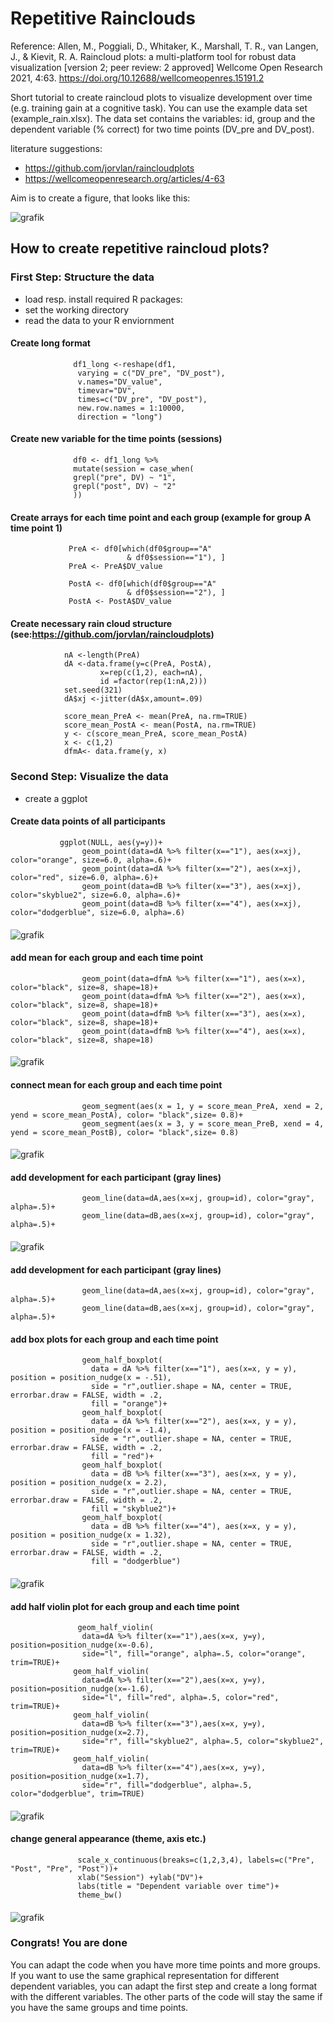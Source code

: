 # Repetitive Rainclouds
Reference: Allen, M., Poggiali, D., Whitaker, K., Marshall, T. R., van Langen, J., & Kievit, R. A.
    Raincloud plots: a multi-platform tool for robust data visualization [version 2; peer review: 2 approved] 
    Wellcome Open Research 2021, 4:63. https://doi.org/10.12688/wellcomeopenres.15191.2



Short tutorial to create raincloud plots to visualize development over time (e.g. training gain at a cognitive task). You can use the example data set (example_rain.xlsx). The data set contains the variables: id, group and the dependent variable (% correct) for two time points (DV_pre and DV_post). 

literature suggestions: 
- https://github.com/jorvlan/raincloudplots
- https://wellcomeopenresearch.org/articles/4-63

Aim is to create a figure, that looks like this: 

![grafik](https://user-images.githubusercontent.com/125254113/218568014-551e544d-c0c0-47ca-943a-624c090077fb.png)


## How to create repetitive raincloud plots?

### First Step: Structure the data 
- load resp. install required R packages: 
- set the working directory
- read the data to your R enviornment
#### Create long format 
                  df1_long <-reshape(df1, 
                   varying = c("DV_pre", "DV_post"), 
                   v.names="DV_value", 
                   timevar="DV",
                   times=c("DV_pre", "DV_post"),
                   new.row.names = 1:10000, 
                   direction = "long") 
####
#### Create new variable for the time points (sessions)
                  df0 <- df1_long %>%
                  mutate(session = case_when(
                  grepl("pre", DV) ~ "1",
                  grepl("post", DV) ~ "2"
                  ))
####
#### Create arrays for each time point and each group (example for group A time point 1)
                 PreA <- df0[which(df0$group=="A"
                              & df0$session=="1"), ]
                 PreA <- PreA$DV_value

                 PostA <- df0[which(df0$group=="A"
                              & df0$session=="2"), ]
                 PostA <- PostA$DV_value
####
#### Create necessary rain cloud structure (see:https://github.com/jorvlan/raincloudplots)
                nA <-length(PreA)
                dA <-data.frame(y=c(PreA, PostA),
                        x=rep(c(1,2), each=nA),
                        id =factor(rep(1:nA,2)))
                set.seed(321)
                dA$xj <-jitter(dA$x,amount=.09)
                
                score_mean_PreA <- mean(PreA, na.rm=TRUE)
                score_mean_PostA <- mean(PostA, na.rm=TRUE)
                y <- c(score_mean_PreA, score_mean_PostA)
                x <- c(1,2)
                dfmA<- data.frame(y, x)
####
### Second Step: Visualize the data
- create a ggplot 
#### Create data points of all participants
               ggplot(NULL, aes(y=y))+
                    geom_point(data=dA %>% filter(x=="1"), aes(x=xj), color="orange", size=6.0, alpha=.6)+
                    geom_point(data=dA %>% filter(x=="2"), aes(x=xj), color="red", size=6.0, alpha=.6)+
                    geom_point(data=dB %>% filter(x=="3"), aes(x=xj), color="skyblue2", size=6.0, alpha=.6)+
                    geom_point(data=dB %>% filter(x=="4"), aes(x=xj), color="dodgerblue", size=6.0, alpha=.6)
####
![grafik](https://user-images.githubusercontent.com/125254113/218565789-bf2b658f-346c-4a09-b430-60831287b21a.png)

#### add mean for each group and each time point
                    geom_point(data=dfmA %>% filter(x=="1"), aes(x=x), color="black", size=8, shape=18)+
                    geom_point(data=dfmA %>% filter(x=="2"), aes(x=x), color="black", size=8, shape=18)+
                    geom_point(data=dfmB %>% filter(x=="3"), aes(x=x), color="black", size=8, shape=18)+
                    geom_point(data=dfmB %>% filter(x=="4"), aes(x=x), color="black", size=8, shape=18)
####
![grafik](https://user-images.githubusercontent.com/125254113/218565905-95c2ac28-409d-4d2c-9cd4-2b0f53fa65da.png)

#### connect mean for each group and each time point
                    geom_segment(aes(x = 1, y = score_mean_PreA, xend = 2, yend = score_mean_PostA), color= "black",size= 0.8)+
                    geom_segment(aes(x = 3, y = score_mean_PreB, xend = 4, yend = score_mean_PostB), color= "black",size= 0.8)
####
![grafik](https://user-images.githubusercontent.com/125254113/218566218-202f4c81-1166-4e25-af35-160abc100a5d.png)

#### add development for each participant (gray lines)
                    geom_line(data=dA,aes(x=xj, group=id), color="gray", alpha=.5)+
                    geom_line(data=dB,aes(x=xj, group=id), color="gray", alpha=.5)+
####
![grafik](https://user-images.githubusercontent.com/125254113/218566460-1438e355-fcfc-4dd4-b10a-ae8dfb9a9c56.png)

#### add development for each participant (gray lines)
                    geom_line(data=dA,aes(x=xj, group=id), color="gray", alpha=.5)+
                    geom_line(data=dB,aes(x=xj, group=id), color="gray", alpha=.5)+
####

#### add box plots for each group and each time point 
                    geom_half_boxplot(
                      data = dA %>% filter(x=="1"), aes(x=x, y = y), position = position_nudge(x = -.51),
                      side = "r",outlier.shape = NA, center = TRUE, errorbar.draw = FALSE, width = .2,
                      fill = "orange")+
                    geom_half_boxplot(
                      data = dA %>% filter(x=="2"), aes(x=x, y = y), position = position_nudge(x = -1.4),
                      side = "r",outlier.shape = NA, center = TRUE, errorbar.draw = FALSE, width = .2,
                      fill = "red")+
                    geom_half_boxplot(
                      data = dB %>% filter(x=="3"), aes(x=x, y = y), position = position_nudge(x = 2.2),
                      side = "r",outlier.shape = NA, center = TRUE, errorbar.draw = FALSE, width = .2,
                      fill = "skyblue2")+
                    geom_half_boxplot(
                      data = dB %>% filter(x=="4"), aes(x=x, y = y), position = position_nudge(x = 1.32),
                      side = "r",outlier.shape = NA, center = TRUE, errorbar.draw = FALSE, width = .2,
                      fill = "dodgerblue")
####
![grafik](https://user-images.githubusercontent.com/125254113/218567131-1c9f4225-78a2-46ca-8f04-9828f58ffa4c.png)

#### add half violin plot for each group and each time point
                   geom_half_violin(
                    data=dA %>% filter(x=="1"),aes(x=x, y=y), position=position_nudge(x=-0.6),
                    side="l", fill="orange", alpha=.5, color="orange", trim=TRUE)+
                  geom_half_violin(
                    data=dA %>% filter(x=="2"),aes(x=x, y=y), position=position_nudge(x=-1.6),
                    side="l", fill="red", alpha=.5, color="red", trim=TRUE)+
                  geom_half_violin(
                    data=dB %>% filter(x=="3"),aes(x=x, y=y), position=position_nudge(x=2.7),
                    side="r", fill="skyblue2", alpha=.5, color="skyblue2", trim=TRUE)+
                  geom_half_violin(
                    data=dB %>% filter(x=="4"),aes(x=x, y=y), position=position_nudge(x=1.7),
                    side="r", fill="dodgerblue", alpha=.5, color="dodgerblue", trim=TRUE)
####
![grafik](https://user-images.githubusercontent.com/125254113/218567486-091d6c03-b0f4-4066-b2f0-2d4ff9468945.png)

#### change general appearance (theme, axis etc.)
                   scale_x_continuous(breaks=c(1,2,3,4), labels=c("Pre", "Post", "Pre", "Post"))+
                   xlab("Session") +ylab("DV")+
                   labs(title = "Dependent variable over time")+
                   theme_bw()
####
![grafik](https://user-images.githubusercontent.com/125254113/218567929-7e47bfe2-c434-4f3d-b65b-68fb52c4b8e1.png)

### Congrats! You are done
You can adapt the code when you have more time points and more groups. If you want to use the same graphical representation for different dependent variables, you can adapt the first step and create a long format with the different variables. The other parts of the code will stay the same if you have the same groups and time points. 
